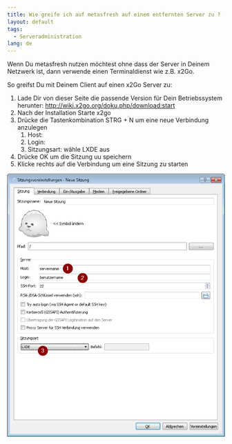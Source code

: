 ```yaml
---
title: Wie greife ich auf metasfresh auf einem entfernten Server zu ?
layout: default
tags:
  - Serveradministration
lang: de
---
```


Wenn Du metasfresh nutzen möchtest ohne dass der Server in Deinem Netzwerk ist, dann verwende einen Terminaldienst wie z.B. x2Go.

So greifst Du mit Deinem Client auf einen x2Go Server zu:

1. Lade Dir von dieser Seite die passende Version für Dein Betriebssystem herunter: http://wiki.x2go.org/doku.php/download:start
1. Nach der Installation Starte x2go
1. Drücke die Tastenkombination STRG + N um eine neue Verbindung anzulegen
   1. Host: <trage den servernamen hier ein>
   1. Login: <trage den Benutzernamen hier ein>
   1. Sitzungsart: wähle LXDE aus 
1. Drücke OK um die Sitzung uu speichern
1. Klicke rechts auf die Verbindung um eine Sitzung zu starten

![x2go](../images/de_x2go_sitzung.png)
